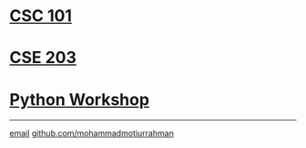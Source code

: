 # [CSC 101](https://mohammadmotiurrahman.github.io/csc101)
# [CSE 203](https://mohammadmotiurrahman.github.io/cse203)
# [Python Workshop](https://mohammadmotiurrahman.github.io/python)

* * *

[email](mailto:mohammadmotiurrahman@gmail.com)                                                           [github.com/mohammadmotiurrahman](https://github.com/mohammadmotiurrahman)
